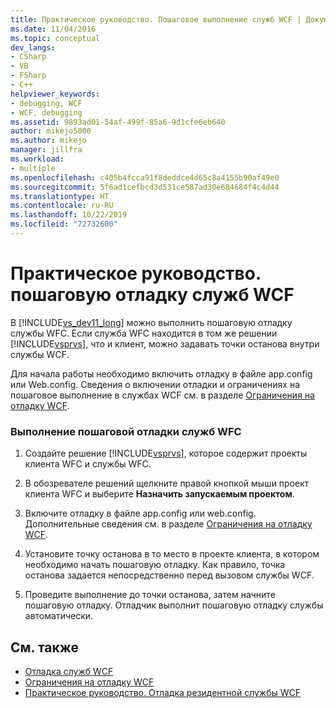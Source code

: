 ```yaml
---
title: Практическое руководство. Пошаговое выполнение служб WCF | Документация Майкрософт
ms.date: 11/04/2016
ms.topic: conceptual
dev_langs:
- CSharp
- VB
- FSharp
- C++
helpviewer_keywords:
- debugging, WCF
- WCF, debugging
ms.assetid: 9893ad01-54af-499f-85a6-9d1cfe6eb640
author: mikejo5000
ms.author: mikejo
manager: jillfra
ms.workload:
- multiple
ms.openlocfilehash: c405b4fcca91f8deddce4d65c8a4155b90af49e0
ms.sourcegitcommit: 5f6ad1cefbcd3d531ce587ad30e684684f4c4d44
ms.translationtype: HT
ms.contentlocale: ru-RU
ms.lasthandoff: 10/22/2019
ms.locfileid: "72732600"
---
```

# <a name="how-to-step-into-wcf-services"></a>Практическое руководство. пошаговую отладку служб WCF
В [!INCLUDE[vs_dev11_long](../data-tools/includes/vs_dev11_long_md.md)] можно выполнить пошаговую отладку службы WFC. Если служба WFC находится в том же решении [!INCLUDE[vsprvs](../code-quality/includes/vsprvs_md.md)], что и клиент, можно задавать точки останова внутри службы WCF.

 Для начала работы необходимо включить отладку в файле app.config или Web.config. Сведения о включении отладки и ограничениях на пошаговое выполнение в службах WCF см. в разделе [Ограничения на отладку WCF](../debugger/limitations-on-wcf-debugging.md).

### <a name="to-step-into-a-wcf-service"></a>Выполнение пошаговой отладки служб WFC

1. Создайте решение [!INCLUDE[vsprvs](../code-quality/includes/vsprvs_md.md)], которое содержит проекты клиента WFC и службы WFC.

2. В обозревателе решений щелкните правой кнопкой мыши проект клиента WFC и выберите **Назначить запускаемым проектом**.

3. Включите отладку в файле app.config или web.config. Дополнительные сведения см. в разделе [Ограничения на отладку WCF](../debugger/limitations-on-wcf-debugging.md).

4. Установите точку останова в то место в проекте клиента, в котором необходимо начать пошаговую отладку. Как правило, точка останова задается непосредственно перед вызовом службы WCF.

5. Проведите выполнение до точки останова, затем начните пошаговую отладку. Отладчик выполнит пошаговую отладку службы автоматически.

## <a name="see-also"></a>См. также
- [Отладка служб WCF](../debugger/debugging-wcf-services.md)
- [Ограничения на отладку WCF](../debugger/limitations-on-wcf-debugging.md)
- [Практическое руководство. Отладка резидентной службы WCF](../debugger/how-to-debug-a-self-hosted-wcf-service.md)